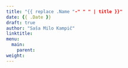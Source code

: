 ```yaml
---
title: "{{ replace .Name "-" " " | title }}"
date: {{ .Date }}
draft: true
author: "Saša Milo Kampič"
linktitle: 
menu:
  main:
    parent: 
weight: 
---
```



